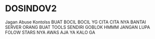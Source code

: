 # DOSINDOV2
Jagan Abuse Kontolss
BUAT BOCIL BOCIL YG CITA CITA NYA BANTAI SERVER ORANG 
BUAT TOOLS SENDIRI GOBLOK 
HMMM
JANGAN LUPA FOLOW STARS NYA AWAS AJA YA KALO GA
